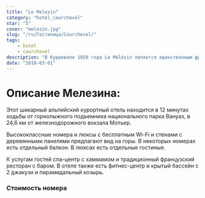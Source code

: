 ```yaml
---
title: "Le Melezin"
category: "hotel_courchevel"
star: "5"
cover: "melezin.jpg"
slug: "/ru/Гостиница/Courchevel/"
tags:
    - hotel
    - courchevel
description: "В Куршевеле 1850 года Le Mélézin является единственным французским адресом Aman Resorts, самой красивой коллекции отелей в мире. Отель отличается тем, что находится прямо у подножия склонов Беллекоте в знаменитом районе Трех Долин "
date: "2018-03-01"
--- 
```

 
 
# Описание Мелезина:
Этот шикарный альпийский курортный отель находится в 12 минутах ходьбы от горнолыжного подъемника национального парка Вануаз, в 24,6 км от железнодорожного вокзала Мотьер.

Высококлассные номера и люксы с бесплатным Wi-Fi и стенами с деревянными панелями предлагают вид на горы. В некоторых номерах есть отдельный балкон. В люксах есть отдельные гостиные.

К услугам гостей спа-центр с хаммамом и традиционный французский ресторан с баром. В отеле также есть фитнес-центр и крытый бассейн с 2 джакузи и пирамидальный козырь.

### Стоимость номера